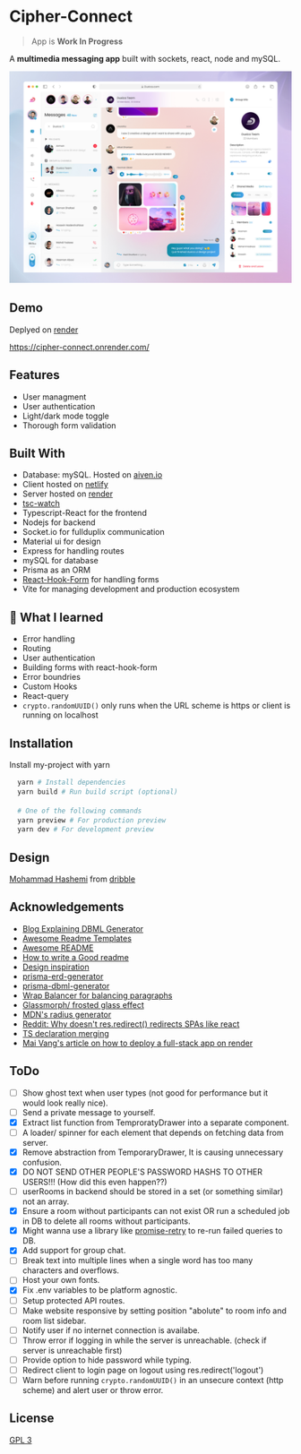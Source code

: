 # Cipher-Connect

> App is **Work In Progress**

A **multimedia messaging app** built with sockets, react, node and mySQL.

[![design source](./assets/design_source.jpg)](https://dribbble.com/shots/18945888-Messenger-Mobile-Web-Application-Light-Mode/attachments/14116324?mode=media)


## Demo

Deplyed on [render](https://dashboard.render.com/)

https://cipher-connect.onrender.com/



## Features

- User managment
- User authentication
- Light/dark mode toggle
- Thorough form validation


## Built With

- Database: mySQL. Hosted on [aiven.io](https://aiven.io/)
- Client hosted on [netlify](https://www.netlify.com/)
- Server hosted on [render](https://render.com/)
- [tsc-watch](https://www.npmjs.com/package/tsc-watch)
- Typescript-React for the frontend
- Nodejs for backend
- Socket.io for fullduplix communication
- Material ui for design
- Express for handling routes
- mySQL for database
- Prisma as an ORM
- [React-Hook-Form](https://react-hook-form.com/) for handling forms
- Vite for managing development and production ecosystem


## 🚀 What I learned

- Error handling
- Routing
- User authentication
- Building forms with react-hook-form
- Error boundries
- Custom Hooks
- React-query
- `crypto.randomUUID()` only runs when the URL scheme is https or client is running on localhost


## Installation

Install my-project with yarn

```bash
  yarn # Install dependencies
  yarn build # Run build script (optional)

  # One of the following commands
  yarn preview # For production preview
  yarn dev # For development preview
```


## Design

[Mohammad Hashemi](https://dribbble.com/shots/18945888-Messenger-Mobile-Web-Application-Light-Mode/attachments/14116324?mode=media) from [dribble](https://dribbble.com/shots/18945888-Messenger-Mobile-Web-Application-Light-Mode/attachments/14116324?mode=media)

## Acknowledgements
 - [Blog Explaining DBML Generator](https://notiz.dev/blog/prisma-dbml-generator)
 - [Awesome Readme Templates](https://awesomeopensource.com/project/elangosundar/awesome-README-templates)
 - [Awesome README](https://github.com/matiassingers/awesome-readme)
 - [How to write a Good readme](https://bulldogjob.com/news/449-how-to-write-a-good-readme-for-your-github-project)
 - [Design inspiration](https://dribbble.com/shots/18945888-Messenger-Mobile-Web-Application-Light-Mode/attachments/14116324?mode=media)
 - [prisma-erd-generator](npmjs.com/package/prisma-erd-generator)
 - [prisma-dbml-generator](https://notiz.dev/blog/prisma-dbml-generator#dbml-generator)
 - [Wrap Balancer for balancing paragraphs](https://react-wrap-balancer.vercel.app/)
 - [Glassmorph/ frosted glass effect](https://css.glass/)
 - [MDN's radius generator](https://developer.mozilla.org/en-US/docs/Web/CSS/CSS_backgrounds_and_borders/Border-radius_generator)
 - [Reddit: Why doesn't res.redirect() redirects SPAs like react](https://www.reddit.com/r/learnjavascript/comments/bs9gq0/comment/eonklyl/?utm_source=share&utm_medium=web2x&context=3)
 - [TS declaration merging](https://dev.to/chris927/extending-express-types-with-typescript-declaration-merging-typescript-4-3jh)
 - [Mai Vang's article on how to deploy a full-stack app on render](https://medium.com/@vmaineng/how-to-deploy-mern-full-stack-to-render-f7ab380660b6)

## ToDo

- [ ] Show ghost text when user types (not good for performance but it would look really nice).
- [ ] Send a private message to yourself.
- [x] Extract list function from TemproratyDrawer into a separate component.
- [ ] A loader/ spinner for each element that depends on fetching data from server.
- [x] Remove abstraction from TemporaryDrawer, It is causing unnecessary confusion. 
- [x] DO NOT SEND OTHER PEOPLE'S PASSWORD HASHS TO OTHER USERS!!! (How did this even happen??)
- [ ] userRooms in backend should be stored in a set (or something similar) not an array.
- [x] Ensure a room without participants can not exist OR run a scheduled job in DB to delete all rooms without participants.
- [x] Might wanna use a library like [promise-retry](https://www.npmjs.com/package/promise-retry) to re-run failed queries to DB.
- [x] Add support for group chat.
- [ ] Break text into multiple lines when a single word has too many characters and overflows.
- [ ] Host your own fonts.
- [x] Fix .env variables to be platform agnostic.
- [ ] Setup protected API routes.
- [ ] Make website responsive by setting position "abolute" to room info and room list sidebar.
- [ ] Notify user if no internet connection is availabe. 
- [ ] Throw error if logging in while the server is unreachable. (check if server is unreachable first)
- [ ] Provide option to hide password while typing.
- [ ] Redirect client to login page on logout using res.redirect('logout')
- [ ] Warn before running `crypto.randomUUID()` in an unsecure context (http scheme) and alert user or throw error.

## License

[GPL 3](./LICENSE)

